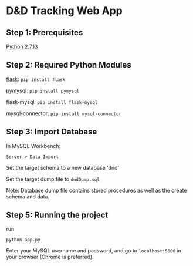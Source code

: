 # D&D Tracking Web App

## Step 1: Prerequisites
[Python 2.7.13](https://www.python.org/downloads/)

## Step 2: Required Python Modules
[flask](http://flask.pocoo.org/): `pip install flask`

[pymysql](https://github.com/PyMySQL/PyMySQL): `pip install pymysql`

flask-mysql: `pip install flask-mysql`

mysql-connector: `pip install mysql-connector`

## Step 3: Import Database
In MySQL Workbench: 
```
Server > Data Import
```
Set the target schema to a new database 'dnd'

Set the target dump file to `dndDump.sql`

Note: Database dump file contains stored procedures as well as the create schema and data.

## Step 5: Running the project
run

```
python app.py
```
Enter your MySQL username and password, and go to `localhost:5000` in your browser (Chrome is preferred).

